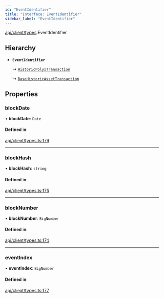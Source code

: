 ```yaml
---
id: "EventIdentifier"
title: "Interface: EventIdentifier"
sidebar_label: "EventIdentifier"
---
```


[api/client/types](../../../../../modules/API/Client/Types/Types.md).EventIdentifier

## Hierarchy

- **`EventIdentifier`**

  ↳ [`HistoricPolyxTransaction`](../../../Entities/Account/Types/HistoricPolyxTransaction/HistoricPolyxTransaction.md)

  ↳ [`BaseHistoricAssetTransaction`](../../../Entities/Asset/Types/BaseHistoricAssetTransaction/BaseHistoricAssetTransaction.md)

## Properties

### blockDate

• **blockDate**: `Date`

#### Defined in

[api/client/types.ts:176](https://github.com/PolymeshAssociation/polymesh-sdk/blob/c53723bab/src/api/client/types.ts#L176)

___

### blockHash

• **blockHash**: `string`

#### Defined in

[api/client/types.ts:175](https://github.com/PolymeshAssociation/polymesh-sdk/blob/c53723bab/src/api/client/types.ts#L175)

___

### blockNumber

• **blockNumber**: `BigNumber`

#### Defined in

[api/client/types.ts:174](https://github.com/PolymeshAssociation/polymesh-sdk/blob/c53723bab/src/api/client/types.ts#L174)

___

### eventIndex

• **eventIndex**: `BigNumber`

#### Defined in

[api/client/types.ts:177](https://github.com/PolymeshAssociation/polymesh-sdk/blob/c53723bab/src/api/client/types.ts#L177)
